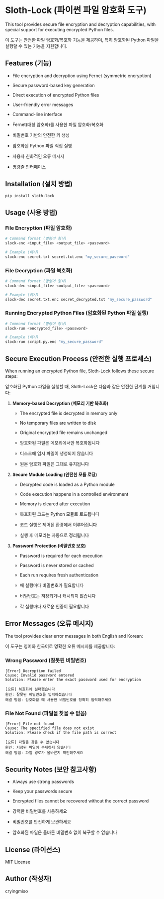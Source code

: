 # Sloth-Lock (파이썬 파일 암호화 도구)

This tool provides secure file encryption and decryption capabilities, with special support for executing encrypted Python files.

이 도구는 안전한 파일 암호화/복호화 기능을 제공하며, 특히 암호화된 Python 파일을 실행할 수 있는 기능을 지원합니다.

## Features (기능)

- File encryption and decryption using Fernet (symmetric encryption)
- Secure password-based key generation
- Direct execution of encrypted Python files
- User-friendly error messages
- Command-line interface

- Fernet(대칭 암호화)를 사용한 파일 암호화/복호화
- 비밀번호 기반의 안전한 키 생성
- 암호화된 Python 파일 직접 실행
- 사용자 친화적인 오류 메시지
- 명령줄 인터페이스

## Installation (설치 방법)

```bash
pip install sloth-lock
```

## Usage (사용 방법)

### File Encryption (파일 암호화)

```bash
# Command format (명령어 형식)
slock-enc <input_file> <output_file> <password>

# Example (예시)
slock-enc secret.txt secret.txt.enc "my_secure_password"
```

### File Decryption (파일 복호화)

```bash
# Command format (명령어 형식)
slock-dec <input_file> <output_file> <password>

# Example (예시)
slock-dec secret.txt.enc secret_decrypted.txt "my_secure_password"
```

### Running Encrypted Python Files (암호화된 Python 파일 실행)

```bash
# Command format (명령어 형식)
slock-run <encrypted_file> <password>

# Example (예시)
slock-run script.py.enc "my_secure_password"
```

## Secure Execution Process (안전한 실행 프로세스)

When running an encrypted Python file, Sloth-Lock follows these secure steps:

암호화된 Python 파일을 실행할 때, Sloth-Lock은 다음과 같은 안전한 단계를 거칩니다:

1. **Memory-based Decryption (메모리 기반 복호화)**
   - The encrypted file is decrypted in memory only
   - No temporary files are written to disk
   - Original encrypted file remains unchanged
   
   - 암호화된 파일은 메모리에서만 복호화됩니다
   - 디스크에 임시 파일이 생성되지 않습니다
   - 원본 암호화 파일은 그대로 유지됩니다

2. **Secure Module Loading (안전한 모듈 로딩)**
   - Decrypted code is loaded as a Python module
   - Code execution happens in a controlled environment
   - Memory is cleared after execution
   
   - 복호화된 코드는 Python 모듈로 로드됩니다
   - 코드 실행은 제어된 환경에서 이루어집니다
   - 실행 후 메모리는 자동으로 정리됩니다

3. **Password Protection (비밀번호 보호)**
   - Password is required for each execution
   - Password is never stored or cached
   - Each run requires fresh authentication
   
   - 매 실행마다 비밀번호가 필요합니다
   - 비밀번호는 저장되거나 캐시되지 않습니다
   - 각 실행마다 새로운 인증이 필요합니다

## Error Messages (오류 메시지)

The tool provides clear error messages in both English and Korean:

이 도구는 영어와 한국어로 명확한 오류 메시지를 제공합니다:

### Wrong Password (잘못된 비밀번호)
```
[Error] Decryption failed
Cause: Invalid password entered
Solution: Please enter the exact password used for encryption

[오류] 복호화에 실패했습니다
원인: 잘못된 비밀번호를 입력하셨습니다
해결 방법: 암호화할 때 사용한 비밀번호를 정확히 입력해주세요
```

### File Not Found (파일을 찾을 수 없음)
```
[Error] File not found
Cause: The specified file does not exist
Solution: Please check if the file path is correct

[오류] 파일을 찾을 수 없습니다
원인: 지정된 파일이 존재하지 않습니다
해결 방법: 파일 경로가 올바른지 확인해주세요
```

## Security Notes (보안 참고사항)

- Always use strong passwords
- Keep your passwords secure
- Encrypted files cannot be recovered without the correct password

- 강력한 비밀번호를 사용하세요
- 비밀번호를 안전하게 보관하세요
- 암호화된 파일은 올바른 비밀번호 없이 복구할 수 없습니다

## License (라이선스)

MIT License

## Author (작성자)

cryingmiso 